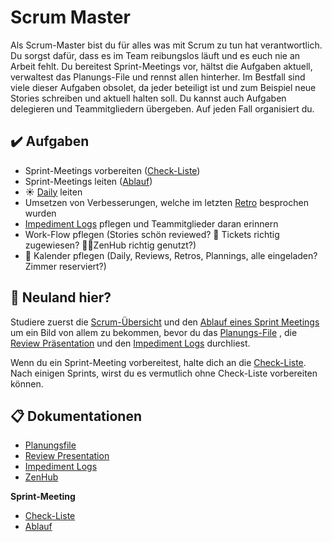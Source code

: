 # Scrum Master

Als Scrum-Master bist du für alles was mit Scrum zu tun hat verantwortlich. Du sorgst dafür, dass es im Team reibungslos läuft und es euch nie an Arbeit fehlt. Du bereitest Sprint-Meetings vor, hältst die Aufgaben aktuell, verwaltest das Planungs-File und rennst allen hinterher. Im Bestfall sind viele dieser Aufgaben obsolet, da jeder beteiligt ist und zum Beispiel neue Stories schreiben und  aktuell halten soll. Du kannst auch Aufgaben delegieren und Teammitgliedern übergeben. Auf jeden Fall organisiert du.

## :heavy_check_mark: Aufgaben
* Sprint-Meetings vorbereiten ([Check-Liste](sprint_meeting_checklist.md))
* Sprint-Meetings leiten ([Ablauf](sprint_meeting_ablauf.md))
* :sunny: [Daily](index.md#%EF%B8%8F-daily) leiten
* Umsetzen von Verbesserungen, welche im letzten [Retro](sprint_meeting_ablauf.md#2-retro) besprochen wurden
* [Impediment Logs](impediment_log.md) pflegen und Teammitglieder daran erinnern
* Work-Flow pflegen (Stories schön reviewed? :ticket: Tickets richtig zugewiesen? 🧘🏾ZenHub richtig genutzt?)
* :calendar: Kalender pflegen (Daily, Reviews, Retros, Plannings, alle eingeladen? Zimmer reserviert?) 

## :sunrise_over_mountains: Neuland hier?
Studiere zuerst die [Scrum-Übersicht](index.md) und den [Ablauf eines Sprint Meetings](sprint_meeting_ablauf.md) um ein Bild von allem zu bekommen, bevor du das [Planungs-File](planungsfile.md) , die [Review Präsentation](review_presentation.md) und den [Impediment Logs](impediment_log.md) durchliest.

Wenn du ein Sprint-Meeting vorbereitest, halte dich an die [Check-Liste](sprint_meeting_checklist.md). Nach einigen Sprints, wirst du es vermutlich ohne Check-Liste vorbereiten können.

## :clipboard: Dokumentationen
* [Planungsfile](planungsfile.md)
* [Review Presentation](review_presentation.md)
* [Impediment Logs](impediment_log.md)
* [ZenHub](zenhub.md)

**Sprint-Meeting**
* [Check-Liste](sprint_meeting_checklist.md)
* [Ablauf](sprint_meeting_ablauf.md)
